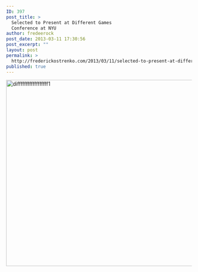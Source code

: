 ```yaml
---
ID: 397
post_title: >
  Selected to Present at Different Games
  Conference at NYU
author: fredeerock
post_date: 2013-03-11 17:30:56
post_excerpt: ""
layout: post
permalink: >
  http://frederickostrenko.com/2013/03/11/selected-to-present-at-different-games-conference-at-nyu/
published: true
---
```

<a href="http://frederickostrenko.com/wp/wp-content/uploads/2013/03/diffffffffffffffffff1.png"><img class="alignnone size-full wp-image-398" alt="diffffffffffffffffff1" src="http://frederickostrenko.com/wp/wp-content/uploads/2013/03/diffffffffffffffffff1.png" width="1000" height="505" /></a>
